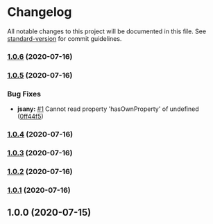 # Changelog

All notable changes to this project will be documented in this file. See [standard-version](https://github.com/conventional-changelog/standard-version) for commit guidelines.

### [1.0.6](https://github.com/jsany/log-filesize-webpack-plugin/compare/v1.0.5...v1.0.6) (2020-07-16)

### [1.0.5](https://github.com/jsany/log-filesize-webpack-plugin/compare/v1.0.4...v1.0.5) (2020-07-16)


### Bug Fixes

* **jsany:** [#1](https://github.com/jsany/log-filesize-webpack-plugin/issues/1) Cannot read property 'hasOwnProperty' of undefined ([0ff44f5](https://github.com/jsany/log-filesize-webpack-plugin/commit/0ff44f5521d3dd146ebf83b9869fb9e0e2b5cb3c))

### [1.0.4](https://github.com/jsany/log-filesize-webpack-plugin/compare/v1.0.3...v1.0.4) (2020-07-16)

### [1.0.3](https://github.com/jsany/log-filesize-webpack-plugin/compare/v1.0.2...v1.0.3) (2020-07-16)

### [1.0.2](https://github.com/jsany/log-filesize-webpack-plugin/compare/v1.0.1...v1.0.2) (2020-07-16)

### [1.0.1](https://github.com/jsany/log-filesize-webpack-plugin/compare/v1.0.0...v1.0.1) (2020-07-16)

## 1.0.0 (2020-07-15)
